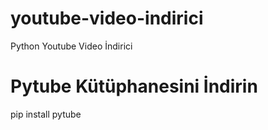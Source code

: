 # youtube-video-indirici
Python Youtube Video İndirici


# Pytube Kütüphanesini İndirin
pip install pytube




